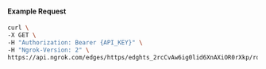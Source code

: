 <!-- Code generated for API Clients. DO NOT EDIT. -->

#### Example Request

```bash
curl \
-X GET \
-H "Authorization: Bearer {API_KEY}" \
-H "Ngrok-Version: 2" \
https://api.ngrok.com/edges/https/edghts_2rcCvAw6ig0lid6XnAXiOR0rXkp/routes/edghtsrt_2rcCvDNQDBSM8GPzCyC9lWNXqWz/compression
```
